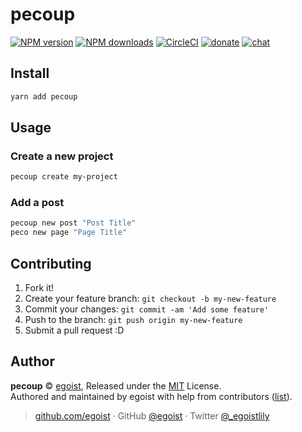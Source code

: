 
# pecoup

[![NPM version](https://img.shields.io/npm/v/pecoup.svg?style=flat)](https://npmjs.com/package/pecoup) [![NPM downloads](https://img.shields.io/npm/dm/pecoup.svg?style=flat)](https://npmjs.com/package/pecoup) [![CircleCI](https://circleci.com/gh/egojump/pecoup/tree/master.svg?style=shield)](https://circleci.com/gh/egojump/pecoup/tree/master)  [![donate](https://img.shields.io/badge/$-donate-ff69b4.svg?maxAge=2592000&style=flat)](https://github.com/egoist/donate) [![chat](https://img.shields.io/badge/chat-on%20discord-7289DA.svg?style=flat)](https://chat.egoist.moe)

## Install

```bash
yarn add pecoup
```

## Usage

### Create a new project

```bash
pecoup create my-project
```

### Add a post

```bash
pecoup new post "Post Title"
peco new page "Page Title"
```

## Contributing

1. Fork it!
2. Create your feature branch: `git checkout -b my-new-feature`
3. Commit your changes: `git commit -am 'Add some feature'`
4. Push to the branch: `git push origin my-new-feature`
5. Submit a pull request :D


## Author

**pecoup** © [egoist](https://github.com/egoist), Released under the [MIT](./LICENSE) License.<br>
Authored and maintained by egoist with help from contributors ([list](https://github.com/egojump/pecoup/contributors)).

> [github.com/egoist](https://github.com/egoist) · GitHub [@egoist](https://github.com/egoist) · Twitter [@_egoistlily](https://twitter.com/_egoistlily)
